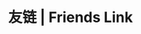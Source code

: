 ---
layout: links
title: 友链 | Friends Link
# 友情链接
links:
    - name: 'zikin'
      desc: '中学生 / 偶尔拍拍照片'
      url: 'https://zikin.org/'
      avatar: 'https://cdn.jsdelivr.net/gh/ZikinCDN/img@latest/2021/logo.jpg'
    
    - name: IsaacWangTT's Blog,
      desc: '🌸年年岁岁花相似，岁岁年年人不同🏃'
      url: 'https://blog.isaacwangtt.xyz/'
      avatar: 'https://cdn.jsdelivr.net/gh/IsaacWangTT/jsdelivr@98afdab6dfc739d53fa3b66fe881f72e00f9c7a4/2021/07/19/c89ad514aa25a3fc38af2367339b79b2.png'
    
    - name: 沐の空间
      desc: 缘，妙不可言
      url: https://muspace.top
      avatar: https://muspace.top/img/head.png
    
    - name: 秋木小站
      desc: 政论分享
      url: https://www.qiumu.club/
      avatar: https://qiumuu.gitee.io/mdchat/ico/3.jpg
    
    - name: 云梦 ╮不浅
      desc: 梦，开始的地方
      url: https://blog.adworld.top/
      avatar: https://blog.adworld.top/photo/zhade2.jpg
    
    - name: 冷曦云
      desc: 无法追溯的过去，让ta成为回忆
      url: https://www.zymys.cn
      avatar: https://img.zymys.cn/2022/01/02/47e6abebb5228.jpg
    
    - name: 萌小志のBlog
      desc: 去你妈的现实
      url: https://mengxiaozhi.galigali.club
      avatar: https://mengxiaozhi.github.io/dowload/image/IMG_0006.JPG
    
    - name: Weclont Blog
      desc: 去你妈的现实
      url: https://blog.fwder.cn
      avatar: https://cdn.fwder.cn/images/header.jpg
    
---